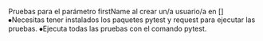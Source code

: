 Pruebas para el parámetro firstName al crear un/a usuario/a en []
⦁Necesitas tener instalados los paquetes pytest y request para ejecutar las pruebas.
⦁Ejecuta todas las pruebas con el comando pytest.